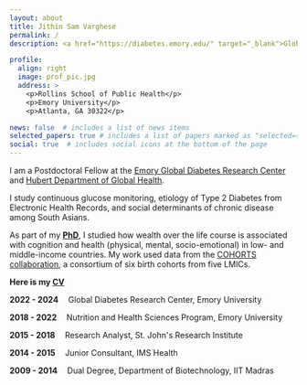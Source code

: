 ```yaml
---
layout: about
title: Jithin Sam Varghese
permalink: /
description: <a href="https://diabetes.emory.edu/" target="_blank">Global Diabetes Research Center</a>, Emory University.

profile:
  align: right
  image: prof_pic.jpg
  address: >
    <p>Rollins School of Public Health</p>
    <p>Emory University</p>
    <p>Atlanta, GA 30322</p>

news: false  # includes a list of news items
selected_papers: true # includes a list of papers marked as "selected={true}"
social: true  # includes social icons at the bottom of the page
---
```


I am a Postdoctoral Fellow at the <a href="https://diabetes.emory.edu/" target="_blank">Emory Global Diabetes Research Center</a> and <a href="https://www.sph.emory.edu/departments/gh/index.html" target="_blank">Hubert Department of Global Health</a>. 

I study continuous glucose monitoring, etiology of Type 2 Diabetes from Electronic Health Records, and social determinants of chronic disease among South Asians.

As part of my <a href="https://nutrition.emory.edu/"><b>PhD</b></a>, I studied how wealth over the life course is associated with cognition and health (physical, mental, socio-emotional) in low- and middle-income countries. My work used data from the <a href="https://academic.oup.com/ije/article/41/3/621/828836" target="_blank">COHORTS collaboration</a>, a consortium of six birth cohorts from five LMICs.

<p> <b>Here is my <a href="/assets/pdf/JithinSamVarghese_April2022.pdf"> CV</a></b></p> 

<p><b>2022 - 2024&emsp;   </b> Global Diabetes Research Center, Emory University </p> 
<p><b>2018 - 2022&emsp;   </b> Nutrition and Health Sciences Program, Emory University </p>    
<p><b>2015 - 2018&emsp;   </b> Research Analyst, St. John's Research Institute </p>      
<p><b>2014 - 2015&emsp;   </b> Junior Consultant, IMS Health </p>  
<p><b>2009 - 2014&emsp;   </b> Dual Degree, Department of Biotechnology, IIT Madras </p>  

 	
